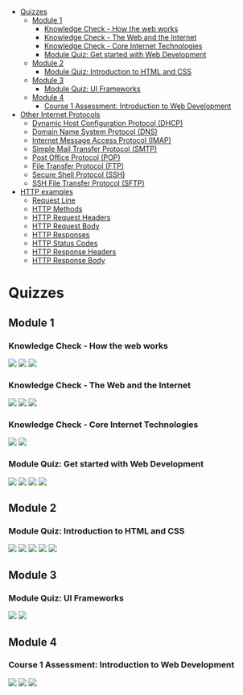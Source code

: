 - [Quizzes](#quizzes)
  - [Module 1](#module-1)
    - [Knowledge Check - How the web works](#knowledge-check---how-the-web-works)
    - [Knowledge Check - The Web and the Internet](#knowledge-check---the-web-and-the-internet)
    - [Knowledge Check - Core Internet Technologies](#knowledge-check---core-internet-technologies)
    - [Module Quiz: Get started with Web Development](#module-quiz-get-started-with-web-development)
  - [Module 2](#module-2)
    - [Module Quiz: Introduction to HTML and CSS](#module-quiz-introduction-to-html-and-css)
  - [Module 3](#module-3)
    - [Module Quiz: UI Frameworks](#module-quiz-ui-frameworks)
  - [Module 4](#module-4)
    - [Course 1 Assessment: Introduction to Web Development](#course-1-assessment-introduction-to-web-development)
- [Other Internet Protocols](#other-internet-protocols)
  - [Dynamic Host Configuration Protocol (DHCP)](#dynamic-host-configuration-protocol-dhcp)
  - [Domain Name System Protocol (DNS)](#domain-name-system-protocol-dns)
  - [Internet Message Access Protocol (IMAP)](#internet-message-access-protocol-imap)
  - [Simple Mail Transfer Protocol (SMTP)](#simple-mail-transfer-protocol-smtp)
  - [Post Office Protocol (POP)](#post-office-protocol-pop)
  - [File Transfer Protocol (FTP)](#file-transfer-protocol-ftp)
  - [Secure Shell Protocol (SSH)](#secure-shell-protocol-ssh)
  - [SSH File Transfer Protocol (SFTP)](#ssh-file-transfer-protocol-sftp)
- [HTTP examples](#http-examples)
  - [Request Line](#request-line)
  - [HTTP Methods](#http-methods)
  - [HTTP Request Headers](#http-request-headers)
  - [HTTP Request Body](#http-request-body)
  - [HTTP Responses](#http-responses)
  - [HTTP Status Codes](#http-status-codes)
  - [HTTP Response Headers](#http-response-headers)
  - [HTTP Response Body](#http-response-body)

# Quizzes

## Module 1

### Knowledge Check - How the web works

![](images/1.png)
![](images/2.png)
![](images/3.png)

### Knowledge Check - The Web and the Internet

![](images/4.png)
![](images/5.png)
![](images/6.png)

### Knowledge Check - Core Internet Technologies

![](images/7.png)
![](images/8.png)

### Module Quiz: Get started with Web Development

![](images/9.png)
![](images/10.png)
![](images/11.png)
![](images/12.png)

## Module 2

### Module Quiz: Introduction to HTML and CSS

![](images/13.png)
![](images/14.png)
![](images/15.png)
![](images/16.png)
![](images/17.png)

## Module 3

### Module Quiz: UI Frameworks

![](images/18.png)
![](images/19.png)

## Module 4

### Course 1 Assessment: Introduction to Web Development

![](images/20.png)
![](images/21.png)
![](images/22.png)
